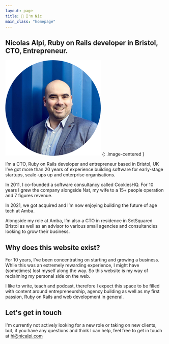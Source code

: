 ```yaml
---
layout: page
title: 👋 I'm Nic
main_class: "homepage"
---
```


## Nicolas Alpi, Ruby on Rails developer in Bristol, CTO, Entrepreneur.

![Nic Alpi face round](/assets/images/avatar-round-300.png)
{: .image-centered }

I’m a CTO, Ruby on Rails developer and entrepreneur based in Bristol, UK
I’ve got more than 20 years of experience building software for early-stage startups, scale-ups up and enterprise organisations.

In 2011, I co-founded a software consultancy called CookiesHQ. For 10 years I grew the company alongside Nat, my wife to a 15+ people operation and 7 figures revenue.

In 2021, we got acquired and I’m now enjoying building the future of age tech at Amba.

Alongside my role at Amba, I’m also a CTO in residence in SetSquared Bristol as well as an advisor to various small agencies and consultancies looking to grow their business.

## Why does this website exist?

For 10 years, I’ve been concentrating on starting and growing a business. While this was an extremely rewarding experience, I might have (sometimes) lost myself along the way. So this website is my way of reclaiming my personal side on the web.

I like to write, teach and podcast, therefore I expect this space to be filled with content around entrepreneurship, agency building as well as my first passion, Ruby on Rails and web development in general.

<div class="callout-yellow">
  <h2>Let's get in touch</h2>
  <p>I'm currently not actively looking for a new role or taking on new clients,
  but, if you have any questions and think I can help, feel free to get in touch
  at <a href="mailto:hi@nicalpi.com">hi@nicalpi.com</a></p>
</div>
